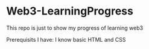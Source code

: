 # Web3-LearningProgress
This repo is just to show my progress of learning web3

Prerequisits I have: I know basic HTML and CSS
